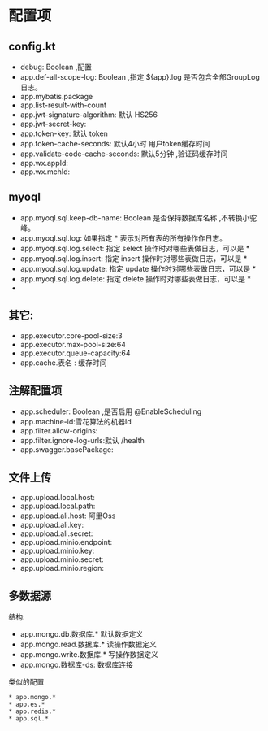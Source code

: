 # 配置项

## config.kt

* debug: Boolean ,配置
* app.def-all-scope-log: Boolean ,指定 ${app}.log 是否包含全部GroupLog日志。
* app.mybatis.package
* app.list-result-with-count
* app.jwt-signature-algorithm: 默认 HS256
* app.jwt-secret-key:
* app.token-key: 默认 token
* app.token-cache-seconds: 默认4小时 用户token缓存时间
* app.validate-code-cache-seconds: 默认5分钟 ,验证码缓存时间
* app.wx.appId:
* app.wx.mchId:
  
## myoql
* app.myoql.sql.keep-db-name: Boolean 是否保持数据库名称 ,不转换小驼峰。
* app.myoql.sql.log: 如果指定 * 表示对所有表的所有操作作日志。
* app.myoql.sql.log.select: 指定 select 操作时对哪些表做日志，可以是 *
* app.myoql.sql.log.insert: 指定 insert 操作时对哪些表做日志，可以是 *
* app.myoql.sql.log.update: 指定 update 操作时对哪些表做日志，可以是 *
* app.myoql.sql.log.delete: 指定 delete 操作时对哪些表做日志，可以是 *
* 
## 其它:

* app.executor.core-pool-size:3
* app.executor.max-pool-size:64
* app.executor.queue-capacity:64
* app.cache.表名 : 缓存时间

## 注解配置项

* app.scheduler: Boolean ,是否启用 @EnableScheduling
* app.machine-id:雪花算法的机器Id
* app.filter.allow-origins:
* app.filter.ignore-log-urls:默认 /health
* app.swagger.basePackage:

## 文件上传

* app.upload.local.host:
* app.upload.local.path:
* app.upload.ali.host: 阿里Oss
* app.upload.ali.key:
* app.upload.ali.secret:
* app.upload.minio.endpoint:
* app.upload.minio.key:
* app.upload.minio.secret:
* app.upload.minio.region:

## 多数据源

结构:

* app.mongo.db.数据库.* 默认数据定义
* app.mongo.read.数据库.* 读操作数据定义
* app.mongo.write.数据库.* 写操作数据定义
* app.mongo.数据库-ds: 数据库连接

类似的配置

```
* app.mongo.*
* app.es.*
* app.redis.*
* app.sql.*
```

